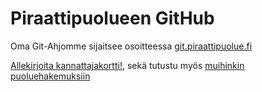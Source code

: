 # Piraattipuolueen GitHub

Oma Git-Ahjomme sijaitsee osoitteessa
[git.piraattipuolue.fi](https://git.piraattipuolue.fi)

[Allekirjoita kannattajakortti!](https://puoluerekisteri.fi/puolue/51), sekä
tutustu myös [muihinkin puoluehakemuksiin](https://puoluerekisteri.fi/hakemukset)
